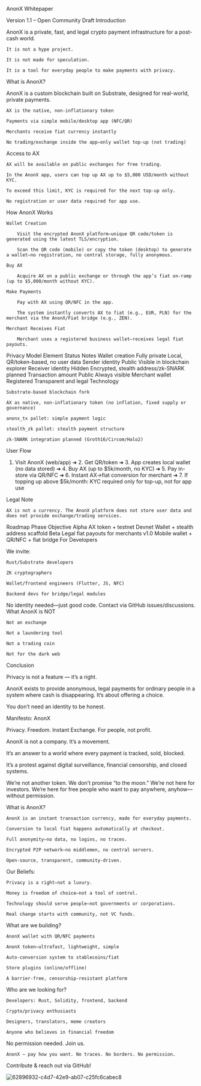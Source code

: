 AnonX Whitepaper

Version 1.1 – Open Community Draft
Introduction

AnonX is a private, fast, and legal crypto payment infrastructure for a post-cash world.

    It is not a hype project.

    It is not made for speculation.

    It is a tool for everyday people to make payments with privacy.

What is AnonX?

AnonX is a custom blockchain built on Substrate, designed for real-world, private payments.

    AX is the native, non-inflationary token

    Payments via simple mobile/desktop app (NFC/QR)

    Merchants receive fiat currency instantly

    No trading/exchange inside the app—only wallet top-up (not trading)

Access to AX

    AX will be available on public exchanges for free trading.

    In the AnonX app, users can top up AX up to $5,000 USD/month without KYC.

    To exceed this limit, KYC is required for the next top-up only.

    No registration or user data required for app use.

How AnonX Works

    Wallet Creation

        Visit the encrypted AnonX platform—unique QR code/token is generated using the latest TLS/encryption.

        Scan the QR code (mobile) or copy the token (desktop) to generate a wallet—no registration, no central storage, fully anonymous.

    Buy AX

        Acquire AX on a public exchange or through the app’s fiat on-ramp (up to $5,000/month without KYC).

    Make Payments

        Pay with AX using QR/NFC in the app.

        The system instantly converts AX to fiat (e.g., EUR, PLN) for the merchant via the AnonX/Fiat bridge (e.g., ZEN).

    Merchant Receives Fiat

        Merchant uses a registered business wallet—receives legal fiat payouts.

Privacy Model
Element	Status	Notes
Wallet creation	Fully private	Local, QR/token-based, no user data
Sender identity	Public	Visible in blockchain explorer
Receiver identity	Hidden	Encrypted, stealth address/zk-SNARK planned
Transaction amount	Public	Always visible
Merchant wallet	Registered	Transparent and legal
Technology

    Substrate-based blockchain fork

    AX as native, non-inflationary token (no inflation, fixed supply or governance)

    anonx_tx pallet: simple payment logic

    stealth_zk pallet: stealth payment structure

    zk-SNARK integration planned (Groth16/Circom/Halo2)

User Flow

1. Visit AnonX (web/app) ➜ 2. Get QR/token ➜ 3. App creates local wallet (no data stored) ➜ 4. Buy AX (up to $5k/month, no KYC) ➜ 5. Pay in-store via QR/NFC ➜ 6. Instant AX→fiat conversion for merchant ➜ 7. If topping up above $5k/month: KYC required only for top-up, not for app use

Legal Note

    AX is not a currency. The AnonX platform does not store user data and does not provide exchange/trading services.

Roadmap
Phase	Objective
Alpha	AX token + testnet
Devnet	Wallet + stealth address scaffold
Beta	Legal fiat payouts for merchants
v1.0	Mobile wallet + QR/NFC + fiat bridge
For Developers

We invite:

    Rust/Substrate developers

    ZK cryptographers

    Wallet/frontend engineers (Flutter, JS, NFC)

    Backend devs for bridge/legal modules

No identity needed—just good code. Contact via GitHub issues/discussions.
What AnonX is NOT

    Not an exchange

    Not a laundering tool

    Not a trading coin

    Not for the dark web

Conclusion

Privacy is not a feature — it’s a right.

AnonX exists to provide anonymous, legal payments for ordinary people in a system where cash is disappearing. It’s about offering a choice.

You don’t need an identity to be honest.

Manifesto: AnonX

Privacy. Freedom. Instant Exchange. For people, not profit.

AnonX is not a company. It’s a movement.

It’s an answer to a world where every payment is tracked, sold, blocked.

It’s a protest against digital surveillance, financial censorship, and closed systems.

We’re not another token.
We don’t promise “to the moon.”
We’re not here for investors.
We’re here for free people who want to pay anywhere, anyhow—without permission.

What is AnonX?

    AnonX is an instant transaction currency, made for everyday payments.

    Conversion to local fiat happens automatically at checkout.

    Full anonymity—no data, no logins, no traces.

    Encrypted P2P network—no middlemen, no central servers.

    Open-source, transparent, community-driven.

Our Beliefs:

    Privacy is a right—not a luxury.

    Money is freedom of choice—not a tool of control.

    Technology should serve people—not governments or corporations.

    Real change starts with community, not VC funds.

What are we building?

    AnonX wallet with QR/NFC payments

    AnonX token—ultrafast, lightweight, simple

    Auto-conversion system to stablecoins/fiat

    Store plugins (online/offline)

    A barrier-free, censorship-resistant platform

Who are we looking for?

    Developers: Rust, Solidity, frontend, backend

    Crypto/privacy enthusiasts

    Designers, translators, meme creators

    Anyone who believes in financial freedom

No permission needed. Join us.

    AnonX – pay how you want. No traces. No borders. No permission.

Contribute & reach out via GitHub!


![62896932-c4d7-42e9-ab07-c25fc6cabec8](https://github.com/user-attachments/assets/5831cd11-5f4c-4413-8ca3-41a5e599e974)
